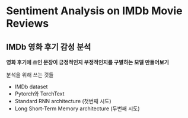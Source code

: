 # Sentiment Analysis on IMDb Movie Reviews
## IMDb 영화 후기 감성 분석

**영화 후기에 쓰인 문장이 긍정적인지 부정적인지를 구별하는 모델 만들어보기**

분석을 위해 쓰는 것들
- IMDb dataset
- Pytorch와 TorchText
- Standard RNN architecture (첫번째 시도)
- Long Short-Term Memory architecture (두번째 시도)
